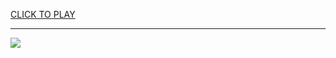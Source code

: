 
<a href="https://premium76.site?title=unblocked_games_classroom_6&ref=13M">CLICK TO PLAY</a></h3>
<hr>

<a href="https://premium76.site?title=unblocked_games_classroom_6&ref=13M"><img src="https://clearcache.store/games.png"></a>



